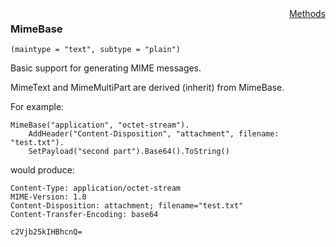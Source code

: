 <div style="float:right"><span class="toplinks"><a href="MimeBase/Methods">Methods</a></span></div>

### MimeBase

``` suneido
(maintype = "text", subtype = "plain")
```

Basic support for generating MIME messages.

MimeText and MimeMultiPart are derived (inherit) from MimeBase.

For example:

``` suneido
MimeBase("application", "octet-stream").
    AddHeader("Content-Disposition", "attachment", filename: "test.txt").
    SetPayload("second part").Base64().ToString()
```

would produce:

``` suneido
Content-Type: application/octet-stream
MIME-Version: 1.0
Content-Disposition: attachment; filename="test.txt"
Content-Transfer-Encoding: base64

c2Vjb25kIHBhcnQ=
```